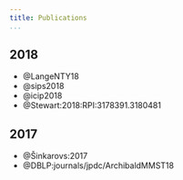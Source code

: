 ```yaml
---
title: Publications
...
```


## 2018

+ @LangeNTY18
+ @sips2018
+ @icip2018
+ @Stewart:2018:RPI:3178391.3180481

## 2017

+ @Šinkarovs:2017
+ @DBLP:journals/jpdc/ArchibaldMMST18
